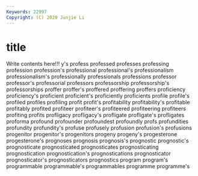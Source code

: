 ```yaml
---
Keywords: 22997
Copyright: (C) 2020 Junjie Li
---
```


# title

Write contents here!!!
y's 
profess 
professed 
professes 
professing 
profession 
profession's
professional 
professional's 
professionalism 
professionalism's 
professionally 
professionals 
professions 
professor 
professor's 
professorial
professors 
professorship 
professorship's 
professorships 
proffer 
proffer's 
proffered 
proffering 
proffers 
proficiency
proficiency's 
proficient 
proficient's 
proficiently 
proficients 
profile 
profile's 
profiled 
profiles 
profiling
profit 
profit's 
profitability 
profitability's 
profitable 
profitably 
profited 
profiteer 
profiteer's 
profiteered
profiteering 
profiteers 
profiting 
profits 
profligacy 
profligacy's 
profligate 
profligate's 
profligates 
proforma
profound 
profounder 
profoundest 
profoundly 
profs 
profundities 
profundity 
profundity's 
profuse 
profusely
profusion 
profusion's 
profusions 
progenitor 
progenitor's 
progenitors 
progeny 
progeny's 
progesterone 
progesterone's
prognoses 
prognosis 
prognosis's 
prognostic 
prognostic's 
prognosticate 
prognosticated 
prognosticates 
prognosticating 
prognostication
prognostication's 
prognostications 
prognosticator 
prognosticator's 
prognosticators 
prognostics 
program 
program's 
programmable 
programmable's
programmables 
programme 
programme's 
